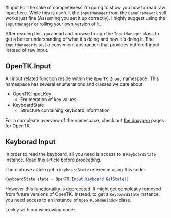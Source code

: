 #Input
For the sake of completeness i'm going to show you how to read raw input here. While this is usefull, the ```InputManager``` from the ```GameFramework``` still works just fine (Assuming you set it up correctly). I highly suggest using the ```InputManager``` or rolling your own version of it.

After reading this, go ahead and browse trough the ```InputManager``` class to get a better understanding of what it's doing and how it's doing it. The ```InputManager``` is just a convenient abstraction that provides buffered input instead of raw input.

## OpenTK.Input
All input related function reside within the ```OpenTK.Input``` namespace. This namespace has several enumerations and classes we care about:

* OpenTK.Input.Key
  * Enumeration of key values
* KeyboardState
  * Structure containing keyboard information 

For a compleate overview of the namespace, check out [the doxygen](http://www.opentk.com/files/doc/namespace_open_t_k_1_1_input.html) pages for OpenTK.

## Keyborad Input
In order to read the keyboard, all you need is access to a ```KeyboardState``` instance.
Read [this article](http://www.opentk.com/doc/input/keyboard) before proceeding.

There above article get a ```KeyboardState``` reference using this code:

```cs
KeyboardState state = OpenTK.Input.Keyboard.GetState();
```

However this functionality is deprecated. It might get compleatly removed from future versions of OpenTK. Instead, to get a ```KeyboardState``` instance, you need access to an instance of ```OpenTK.GameWindow``` class. 

Luckly with our windowing code:
```cs

```